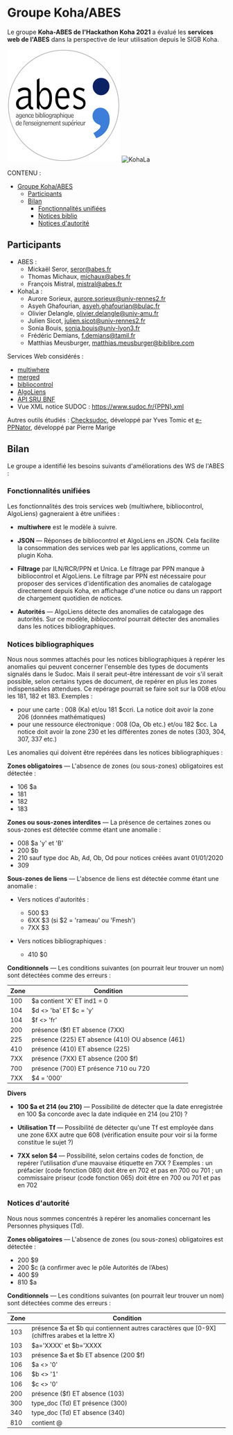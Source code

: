 # Groupe Koha/ABES

Le groupe **Koha-ABES de l'Hackathon Koha 2021** a évalué les **services web de
l'ABES** dans la perspective de leur utilisation depuis le SIGB Koha. 

![Abes](img/logo-abes.svg)
![KohaLa](img/logo-kohala.png)

CONTENU :

- [Groupe Koha/ABES](#groupe-kohaabes)
  - [Participants](#participants)
  - [Bilan](#bilan)
    - [Fonctionnalités unifiées](#fonctionnalités-unifiées)
    - [Notices biblio](#notices-biblio)
    - [Notices d'autorité](#notices-dautorité)
  
## Participants

- ABES :
  - Mickaël Seror, seror@abes.fr
  - Thomas Michaux, michaux@abes.fr
  - François Mistral, mistral@abes.fr
- KohaLa :
  - Aurore Sorieux, aurore.sorieux@univ-rennes2.fr
  - Asyeh Ghafourian, asyeh.ghafourian@bulac.fr
  - Olivier Delangle, olivier.delangle@univ-amu.fr
  - Julien Sicot, julien.sicot@univ-rennes2.fr
  - Sonia Bouis, sonia.bouis@univ-lyon3.fr
  - Frédéric Demians, f.demians@tamil.fr
  - Matthias Meusburger, matthias.meusburger@biblibre.com

Services Web considérés :

- [multiwhere](http://documentation.abes.fr/sudoc/manuels/administration/aidewebservices/index.html#multiwhere)
- [merged](http://documentation.abes.fr/sudoc/manuels/administration/aidewebservices/index.html#merged)
- [bibliocontrol](http://documentation.abes.fr/sudoc/manuels/administration/aidewebservices/index.html#BiblioControl)
- [AlgoLiens](http://documentation.abes.fr/sudoc/manuels/controle_bibliographique/algoliens/index.html)
- [API SRU BNF](https://api.bnf.fr/fr/api-sru-catalogue-general)
- Vue XML notice SUDOC : https://www.sudoc.fr/{PPN}.xml

Autres outils étudiés : [Checksudoc](http://domybiblio.net/check_sudoc/), développé
par Yves Tomic et [e-PPNator](http://akareup.alwaysdata.net/controlequalite.html), développé par Pierre Marige

## Bilan

Le groupe a identifié les besoins suivants d'améliorations des WS de l'ABES :

### Fonctionnalités unifiées

Les fonctionnalités des trois services web (multiwhere, bibliocontrol,
AlgoLiens) gagneraient à être unifiées :

- **multiwhere** est le modèle à suivre.

- **JSON** — Réponses de bibliocontrol et AlgoLiens en JSON. Cela facilite la 
  consommation des services web par les applications, comme un plugin Koha.

- **Filtrage** par ILN/RCR/PPN et Unica. Le filtrage par PPN manque à bibliocontrol et
  AlgoLiens. Le filtrage par PPN est nécessaire pour proposer des services
  d'identification des anomalies de catalogage directement depuis Koha, en
  affichage d'une notice ou dans un rapport de chargement quotidien de notices.

- **Autorités** — AlgoLiens détecte des anomalies de catalogage des autorités.
  Sur ce modèle, _bibliocontrol_ pourrait détecter des anomalies dans les
  notices bibliographiques.
  
### Notices bibliographiques

Nous nous sommes attachés pour les notices bibliographiques à repérer les anomalies qui peuvent concerner l'ensemble des types de documents signalés dans le Sudoc. Mais il serait peut-être intéressant de voir s'il serait possible, selon certains types de document, de repérer en plus les zones indispensables attendues. Ce repérage pourrait se faire soit sur la 008 et/ou les 181, 182 et 183. Exemples :

- pour une carte : 008 (Ka) et/ou 181 $ccri. La notice doit avoir la zone 206 (données mathématiques)
- pour une ressource électronique : 008 (Oa, Ob etc.) et/ou 182 $cc. La notice doit avoir la zone 230 et les différentes zones de notes (303, 304, 307, 337 etc.)

Les anomalies qui doivent être repérées dans les notices bibliographiques :

**Zones obligatoires** — L'absence de zones (ou sous-zones) obligatoires est
détectée :

- 106 $a
- 181
- 182
- 183
  
**Zones ou sous-zones interdites** — La présence de certaines zones ou sous-zones est détectée comme étant
une anomalie :

- 008 $a 'y' et 'B'
- 200 $b
- 210 sauf type doc Ab, Ad, Ob, Od pour notices créées avant 01/01/2020
- 309

**Sous-zones de liens** — L'absence de liens est détectée comme étant une anomalie :

- Vers notices d'autorités :
  - 500 $3 
  - 6XX $3 (si $2 = 'rameau' ou 'Fmesh')
  - 7XX $3
  
- Vers notices bibliographiques :
  - 410 $0

**Conditionnels** — Les conditions suivantes (on pourrait leur trouver un nom)
sont détectées comme des erreurs :

| Zone  | Condition                                     |
| ----- | --------------------------------------------- |
| 100   | $a contient 'X' ET ind1 = 0                   | 
| 104   | $d <> 'ba' ET $c = 'y'                        |
| 104   | $f <> 'fr'                                    |                                      
| 200   | présence ($f) ET absence (7XX)                  |
| 225   | présence (225) ET absence (410) OU absence (461)|
| 410   | présence (410) ET absence (225)               |
| 7XX   | présence (7XX) ET absence (200 $f)            |
| 700   | présence (700) ET présence 710 ou 720         |
| 7XX   | $4 = '000'                                    |

**Divers**

- **100 $a et 214 (ou 210)** — Possibilité de détecter que la date enregistrée en 100 $a concorde avec la date indiquée en 214 (ou 210) ?

- **Utilisation Tf** — Possibilité de détecter qu'une Tf est employée dans une zone 6XX autre que 608 (vérification ensuite pour voir si la forme constitue le sujet ?)

- **7XX selon $4** — Possibilité, selon certains codes de fonction, de
  repérer l’utilisation d’une mauvaise étiquette en 7XX ? Exemples : un
  préfacier (code fonction 080) doit être en 702 et pas en 700 ou 701 ; un
  commissaire priseur (code fonction 065) doit être en 700 ou 701 et pas en 702

### Notices d'autorité

Nous nous sommes concentrés à repérer les anomalies concernant les Personnes physiques (Td).

**Zones obligatoires** — L'absence de zones (ou sous-zones) obligatoires est
détectée :

- 200 $9
- 200 $c (à confirmer avec le pôle Autorités de l’Abes)
- 400 $9
- 810 $a

**Conditionnels** — Les conditions suivantes (on pourrait leur trouver un nom)
sont détectées comme des erreurs :

| Zone  | Condition                                     |
| ----- | --------------------------------------------- |
| 103   | présence $a et $b qui contiennent autres caractères que [0-9X] (chiffres arabes et la lettre X) |
| 103   | $a='XXXX' et $b='XXXX                         | 
| 103   | présence $a et $b ET absence (200 $f)         | 
| 106   | $a <> '0'                                     | 
| 106   | $b <> '1'                                     | 
| 106   | $c <> '0'                                     | 
| 200   | présence ($f) ET absence (103)                |
| 300   | type_doc (Td) ET présence (300)               | 
| 340   | type_doc (Td) ET absence (340)                |
| 810   | contient @                                    |
